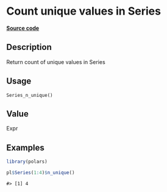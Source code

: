 
# Count unique values in Series

[**Source code**](https://github.com/pola-rs/r-polars/tree/main/R/series__series.R#L989)

## Description

Return count of unique values in Series

## Usage

<pre><code class='language-R'>Series_n_unique()
</code></pre>

## Value

Expr

## Examples

``` r
library(polars)

pl$Series(1:4)$n_unique()
```

    #> [1] 4
